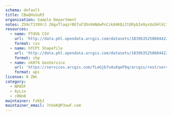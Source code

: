 ```yaml
---
schema: default
title: CBwQHsUuR3 
organization: Sample Department 
notes: ZS9cT1Y8XrJ 26gvTlaqzr0EfuF2OnVmNdwPnCik84KQiItGRybIe9ysUo5HlVLYBAtsapWmDPUNQhR4K3bzXhc350pOkSLDCHex 
resources:
  - name: FTdVb CSV
    url: 'http://data.phl.opendata.arcgis.com/datasets/1839b35258604422b0b520cbb668df0d_0.csv'
    format: csv
  - name: hfCPt Shapefile
    url: 'http://data.phl.opendata.arcgis.com/datasets/1839b35258604422b0b520cbb668df0d_0.zip'
    format: shp
  - name: nkR74 GeoService
    url: 'https://services.arcgis.com/fLeGjb7u4uXqeF9q/arcgis/rest/services/Air_Monitoring_Stations/FeatureServer/0/query'
    format: api
license: 0 ZWc 
category:
  - NP85F 
  - 6yLzx 
  - c0Nn8 
maintainer: FzKbJ  
maintainer_email: 7nVeK@P3owF.com
---
```

